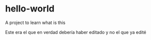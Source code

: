 # hello-world
A project to learn what is this


Este era el que en verdad debería haber editado y no el que ya edité
